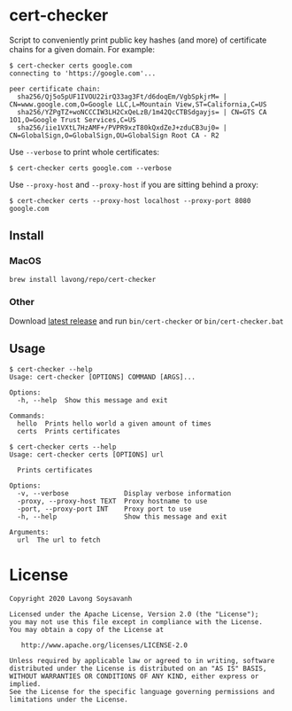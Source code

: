 # cert-checker

Script to conveniently print public key hashes (and more) of certificate chains for a given domain. For example:

```
$ cert-checker certs google.com
connecting to 'https://google.com'...

peer certificate chain:
  sha256/Qj5o5pUF1IVOU22irQ33ag3Ft/d6doqEm/VgbSpkjrM= | CN=www.google.com,O=Google LLC,L=Mountain View,ST=California,C=US
  sha256/YZPgTZ+woNCCCIW3LH2CxQeLzB/1m42QcCTBSdgayjs= | CN=GTS CA 1O1,O=Google Trust Services,C=US
  sha256/iie1VXtL7HzAMF+/PVPR9xzT80kQxdZeJ+zduCB3uj0= | CN=GlobalSign,O=GlobalSign,OU=GlobalSign Root CA - R2
```

Use `--verbose` to print whole certificates:

```
$ cert-checker certs google.com --verbose
```

Use `--proxy-host` and `--proxy-host` if you are sitting behind a proxy:
```
$ cert-checker certs --proxy-host localhost --proxy-port 8080 google.com
```

## Install

### MacOS
```
brew install lavong/repo/cert-checker
```
### Other

Download [latest release](https://github.com/lavong/cert-checker/releases/latest) and run `bin/cert-checker` or `bin/cert-checker.bat`

## Usage

```
$ cert-checker --help
Usage: cert-checker [OPTIONS] COMMAND [ARGS]...

Options:
  -h, --help  Show this message and exit

Commands:
  hello  Prints hello world a given amount of times
  certs  Prints certificates
```

```
$ cert-checker certs --help
Usage: cert-checker certs [OPTIONS] url

  Prints certificates

Options:
  -v, --verbose              Display verbose information
  -proxy, --proxy-host TEXT  Proxy hostname to use
  -port, --proxy-port INT    Proxy port to use
  -h, --help                 Show this message and exit

Arguments:
  url  The url to fetch
```

# License

    Copyright 2020 Lavong Soysavanh

    Licensed under the Apache License, Version 2.0 (the "License");
    you may not use this file except in compliance with the License.
    You may obtain a copy of the License at

       http://www.apache.org/licenses/LICENSE-2.0

    Unless required by applicable law or agreed to in writing, software
    distributed under the License is distributed on an "AS IS" BASIS,
    WITHOUT WARRANTIES OR CONDITIONS OF ANY KIND, either express or implied.
    See the License for the specific language governing permissions and
    limitations under the License.

